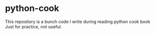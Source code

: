 # python-cook
This repository is a bunch code I write during reading python cook book
Just for practice, not useful. 
